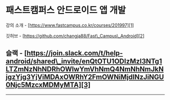 # 패스트캠퍼스 안드로이드 앱 개발

강의 소개 - [https://www.fastcampus.co.kr/courses/201997][1]

깃허브 - [https://github.com/changja88/Fast\_Campus\_Android][2]

슬랙 - [https://join.slack.com/t/help-android/shared\_invite/enQtOTU1ODIzMzI3NTg1LTZmNzNhNDRhOWIwYmVhNmQ4NmNhNmJkNjgzYjg3YjViMDAxOWRhY2FmOWNiMjdlNzJiNGU0Njc5MzcxMDMyMTA][3]
---- 


---- 

[1]:	https://www.fastcampus.co.kr/courses/201997
[2]:	https://github.com/changja88/Fast_Campus_Android
[3]:	https://join.slack.com/t/help-android/shared_invite/enQtOTU1ODIzMzI3NTg1LTZmNzNhNDRhOWIwYmVhNmQ4NmNhNmJkNjgzYjg3YjViMDAxOWRhY2FmOWNiMjdlNzJiNGU0Njc5MzcxMDMyMTA